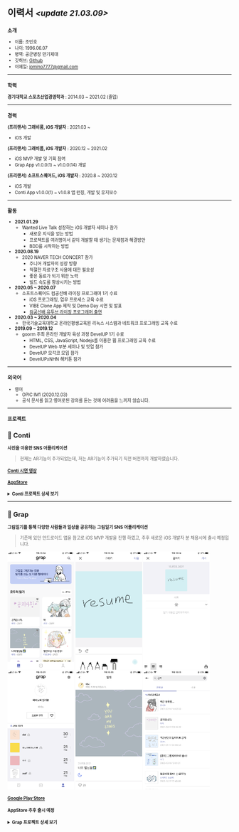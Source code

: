 ## 이력서 *<small><update 21.03.09><small>*

### 소개
- 이름: 조민호
- 나이: 1996.06.07
- 병역: 공군병장 만기제대
- 깃허브: [Github](https://github.com/Mino777)
- 이메일: jomino7777@gmail.com

---

### 학력

**경기대학교 스포츠산업경영학과** : 2014.03 ~ 2021.02 (졸업)

---

### 경력

**(프리랜서) 그래비룸, iOS 개발자** : 2021.03 ~
- iOS 개발

**(프리랜서) 그래비룸, iOS 개발자** : 2020.12 ~ 2021.02
- iOS MVP 개발 및 기획 참여
- Grap App v1.0.0(1) ~ v1.0.0(14) 개발

**(프리랜서) 소프트스퀘어드, iOS 개발자** : 2020.8 ~ 2020.12
- iOS 개발
- Conti App v1.0.0(1) ~ v1.0.8 앱 런칭, 개발 및 유지보수

---
### 활동
- **2021.01.29**
	- Wanted Live Talk 성장하는 iOS 개발자 세미나 참가
	   - 새로운 지식을 얻는 방법
	   - 프로젝트를 여러명이서 같이 개발할 때 생기는 문제점과 해결방안
	   - BDD를 시작하는 방법
- **2020.08.19**
	- 2020 NAVER TECH CONCERT 참가
	   - 주니어 개발자의 성장 방향
	   - 적절한 자료구조 사용에 대한 필요성
	   - 좋은 동료가 되기 위한 노력
	   - 빌드 속도를 향상시키는 방법
- **2020.05 ~ 2020.07**
  - 소프트스퀘어드 컴공선배 라이징 프로그래머 1기 수료
    - iOS 프로그래밍, 업무 프로세스 교육 수료
    - VIBE Clone App 제작 및 Demo Day 시연 및 발표
    - [컴공선배 유투브 라이징 프로그래머 출연](https://www.youtube.com/watch?v=PGYyzqN3CGQ)
- **2020.03 ~ 2020.04**
  -  한국기술교육대학교 온라인평생교육원 리눅스 시스템과 네트워크 프로그래밍 교육 수료
 - **2019.09 ~ 2019.12**
	  - goorm 주최 온라인 개발자 육성 과정 DevelUP 1기 수료
		  - HTML, CSS, JavaScript, Nodejs를 이용한 웹 프로그래밍 교육 수료
		  - DevelUP Web 부분 세미나 및 밋업 참가
		  - DevelUP 모각코 모임 참가
		  - DevelUPxNHN 해커톤 참가

---

### 외국어

- 영어
    - OPIC IM1 (2020.12.03)
    - 공식 문서를 읽고 영어로된 강의를 듣는 것에 어려움을 느끼지 않습니다.

---

### 프로젝트

## :pushpin: Conti

**사진을 이용한 SNS 어플리케이션**

> 현재는 AR기능이 추가되었는데, 저는 AR기능이 추가되기 직전 버전까지 개발하였습니다.

#### [Conti 시연 영상](https://youtu.be/Tj1QKvsx8yw)

#### [AppStore](https://itunes.apple.com/kr/app/id1537755211#?platform=iphone)

<details>
<summary><b>Conti 프로젝트 상세 보기</b></summary>
<div markdown="1">
	
---

#### 1. 제작 기간 & 참여 인원
- 2020.8.24 ~ 2020.12.31
- CM 1명 / PM 1명 / DL(개발 리드) 1명 / DM(개발 실무자) 2명 (IOS, PHP) / DL(디자이너 리드) 1명 / DM(디자인 실무자) 1명 (Sketch, Zeplin)

---

#### 2. 기능
1. 카카오, 페이스북, 구글, 애플 SNS 로그인 가능 및 회원가입을 하지 않고 제한된 활동을 할 수 있는 게스트 로그인 가능.
2. Feed를 통해 팔로우한 유저들의 게시글 확인, 수정, 삭제, 좋아요, 댓글작성, 삭제, 신고, 팔로우 확인, 유저 신고&차단 가능.
3. Search를 통해 전체 유저를 대상으로 해시태그, 검색된 게시물의 이미지 확인, 아이디 검색 가능.
4. Creation을 통해 일자형, 십자형 게시글 (사진 + 글) 등록 가능, 글 작성시 #, @ 사용시에 사용자 목록이 나오고 터치시 자동완성 및 해시태그, 멘션 가능.
5. FCM을 이용해 팔로우, 좋아요, 멘션시 해당 유저에게 Push Notification 발송.
6. Notification을 통해 날짜, 시간별로 팔로우, 좋아요, 멘션 알림 확인 가능
7. Profile을 통해 팔로우, 팔로워 목록, 자신의 게시글 확인, 상대 유저 팔로우, 유저 신고&차단, 연락처를 통한 게시글 공유, 친구초대 가능.

---

#### 3. 사용한 아키텍쳐

- MVC / Delegation / Singleton

---

#### 4. 사용한 기술 및 라이브러리

- 형상관리: GitLab
- Tool: Slack /  Google Sheets /  Google Driver /  Zeplin /  Xcode /  Postman /  Sourcetree
- UI: Storyboard(Main) / Xib + Code /  다크 모드 금지 대응
- Swift5 / Xcode10 / TestFlight /  REST API /  CocoaPods /  UIKit /  Auto Layout /  GCD /  UserNotifications /  Error Handling /  Localizing /  Networking / Custom Extension / Contacts
- 'Alamofire', '~> 4.9.1' (DataManager로 만들어 네트워킹 관리)
- 'AlamofireNetworkActivityIndicator', '~> 2.4.0'
- 'AlamofireObjectMapper', '~> 5.2.1' (Entity, Response 생산성을 높이기 위해 사용)
- 'SnapKit' , '~> 5.0.1'
- 'Firebase/Analytics' , '~> 7.0.0'
- 'Firebase/Crashlytics', '~> 7.0.0'
- 'Firebase/Core', '~> 7.0.0'
- 'Firebase/Auth', '~> 7.0.0'
- 'GoogleSignIn', '~> 5.0.2'
- 'Firebase/Storage', '~> 7.0.0' (이미지, 서비스 이용약관, 개인정보 처리방침 저장)
- 'Kingfisher', '~> 5.15.7' (이미지 비동기 처리, 이미지 캐싱, downsampling, indicator 활용)
- 'FBSDKLoginKit', '~> 8.1.0'
- 'RxKakaoSDK', '~> 2.0.0-beta.3'
- 'RxSwift', '~> 5.1.1' (카카오 로그인 부분만 RxSwfit를 사용했습니다)
- 'RxCocoa', '~> 5.1.1' (Alamofire와 KakaoSDK 충돌로 인해 RxKakaoSDK 사용)
- 'Firebase/DynamicLinks', '~> 7.0.0' (친구 추천 기능을 위한 동적 링크 활용)
- 'Firebase/Messaging', '~> 7.0.0' (Push Notification 활용)
- 'Mantis', '~> 1.4.4' (Image Crop 기능에서 생산성을 높이기 위해 사용)
- 'Atributika', '~> 4.9.10' (해시태그 기능에서 NSAttributedString 터치 감지를 위해 사용)

---

#### 5. 핵심 트러블 슈팅

- 기본적인 문제 해결 루트
  - 공식 문서 활용.
  - 구글링한 자료를 응용해서 내 상황에 맞게 소화시키기 / 블로그, 유투브 등 정제되지 않은 자료 활용.
  - 10분간 리프레쉬. (잠깐 쉬었다가 다시 보는 경우에 해결되는 문제들이 있음)
  - 각종 커뮤니티 및 사수님께 질문. (질문하기 전에 최대한 깔끔하게 질문하려고 질문을 정제하다보면 해결되는 경우가 많음)
  - 이정도로도 안될시, 해당 태스크의 우선순위를 미루고 다른 태스크를 하며 관련 라이브러리를 찾아서 뜯어보는 등 사수님과 함께 고민.
  
#### 5.1. 페이징 처리 문제
- 기존엔 단순히 서버 개발자와 협의하여 네트워킹시에 get 파라미터에 페이지를 추가하고, 추가된 데이터를 기존 데이터 배열에 추가해주는 방식으로 진행.
- 스크롤을 빠르게 내리거나, refresh 시에 비정상적으로 페이징 처리가 되는 이슈.
- ViewController에서 변수를 추가해 정확한 조건에 해당할 때만 DataManager 인스턴스를 호출하는 방식으로 해결.
<details>
<summary><b>🧑‍💻 관련 코드 보기</b></summary>
<div markdown="1">
	
~~~swift
// MARK: 페이징 관련 변수들
    let contentsPerPage = 10
    var isRequesting: Bool = true
    var isEnd: Bool = false

// MARK: 피드 화면 데이터 요청이 성공할 경우 동작
    func didRetrieveContents(contents: [FeedContentResult]) {
        isRequesting = false
        isEnd = contents.count < contentsPerPage
        self.contents += contents
        noResultLabel.isHidden = self.contents.count > 0
        feedCollectionView.reloadData()
        dismissIndicator()
    }
// MARK: 특정 조건이 부합했을 때 DataManager 인스턴스를 호출
   if !isRequesting && !isEnd && indexPath.row >= contents.count - contentsPerPage/3 {
        isRequesting = true
        let page = (contents.count + contentsPerPage) / contentsPerPage
        FeedContentDataManager().getFeedContent(self, page: page)
    }
~~~

</div>
</details>

#### 5.2 해시태그 기능
- 해시태그 기능의 경우 구현 난이도가 너무나도 높았었음.
- 관련 회의에서 총 3가지의 해시태그 구현 방식이 나왔고, 그 중에 최대한 난이도를 낮춘 방법을 택하게 됨.
- 클라쪽에서 태그에 관한 속성을 설정해주고 제작 상세화면에서 게시글 작성시에 해당 속성에 부합하는 경우 String -> attributedString으로 변환하고 해당 되는 문자열을 추출해 서버에 태그 유저 리스트 조회 요청 파라미터에 넣어 전달.
- 그리고 해당 목록의 유저를 탭하면 자동완성을 시켜 안정성을 향상시키고 서버에서는 @이 포함된 문자열을 해시태그로 인식하는 방식으로 구현.

<details>
<summary><b>🧑‍💻 관련 코드 보기</b></summary>
<div markdown="1">
	
~~~swift
// MARK: 해시태그, 멘션 관련 string -> attributedString 변환 작업 및 서버에 태그 유저 리스트 조회 요청
    func textViewDidChange(_ textView: UITextView) {
        if let tag = textView.getCurrentTag(symbol: "@"), tag.count > 0 {
            // MARK: 여기서 사용자 목록 요청
            self.tagUserListSuperView.isHidden = false
            TagUserListDataManager().getTagUserListInProduce(self, tag)
            print(tag)
        } else {
            self.tagUserListSuperView.isHidden = true
        }
        
        let attributedText = textView.text.getTagAttributedString(location: textView.selectedRange.location)
        let location = textView.selectedRange.location
        if attributedText.string.count > textView.text.count {
            textView.attributedText = attributedText
            textView.selectedRange = NSMakeRange(min(location + 1, textView.text.count), 0)
        } else {
            textView.attributedText = attributedText
            textView.selectedRange = NSMakeRange(location, 0)
        }
    }

// MARK: 현재 입력중인 태그 추출 ( UITextView Extension )
    func getCurrentTag(symbol: Character = "@") -> String? {
        let offset = self.offset(from: self.beginningOfDocument, to: self.selectedTextRange!.start)
        for (i, char) in self.text.substring(range: 0..<offset).reversed().enumerated() {
            if char == symbol {
                return self.text.substring(range: (offset - i)..<offset)
            } else if char == " " {
                break
            }
        }
        return nil
    }

// MARK: substring ( String Extension )
    func substring(from: Int, to: Int) -> String {
        guard (to >= 0) && (from <= self.count) && (from <= to) else {
            return ""
        }
        let start = index(startIndex, offsetBy: max(from, 0))
        let end = index(start, offsetBy: min(to, self.count) - from)
        return String(self[start ..< end])
    }
    
    func substring(range: Range<Int>) -> String {
        return substring(from: range.lowerBound, to: range.upperBound)
    }
    
    // MARK: indexing
    func get(_ index: Int) -> String {
        return self.substring(range: index..<index)
    }
    
    // MARK: 태그 속성 설정
    func getTagAttributedString(location: Int? = nil) -> NSMutableAttributedString {
        let attributedText = NSMutableAttributedString()
        
        let plainAttributes: [NSAttributedString.Key : Any] = [
            .foregroundColor : UIColor(named: "gray84") as Any,
            .font : UIFont(name: "AppleSDGothicNeo-Medium", size: 15)!,
        ]
        let mentionAttributes: [NSAttributedString.Key : Any] = [
            .foregroundColor : UIColor(named: "tagColor") as Any,
            .font : UIFont(name: "AppleSDGothicNeo-Medium", size: 15)!,
        ]
        let hashtagAttributes: [NSAttributedString.Key : Any] = [
            .foregroundColor : UIColor(named: "tagColor") as Any,
            .font : UIFont(name: "AppleSDGothicNeo-Medium", size: 15)!,
        ]
        
        var type: Int = -1       // -1 : no type, 0 : plain, 1 : mention(@), 2 : hashtag(#)
        for char in self {
            switch (char, type) {
            case ("@", type) where type != -1:
                attributedText.append(NSAttributedString(string: " "))
                type = 1
            case ("@", _):
                type = 1
            case ("#", type) where type != -1:
                attributedText.append(NSAttributedString(string: " "))
                type = 2
            case ("#", _):
                type = 2
            case (" ", _), ("\n", _):
                type = -1
            case (_, 0), (_, -1):
                type = 0
            default:
                break
            }
            switch type {
            case 1:
                attributedText.append(NSAttributedString(string: String(char), attributes: mentionAttributes))
            case 2:
                attributedText.append(NSAttributedString(string: String(char), attributes: hashtagAttributes))
            default:
                attributedText.append(NSAttributedString(string: String(char), attributes: plainAttributes))
            }
        }
        return attributedText
    }
~~~

</div>
</details>

#### 5.3 Contacts를 사용한 친구초대 기능
- 연락처를 정렬을 할 때, 처음엔 배열을 자음 배열, 연락처 배열만 가지고 구현을 하려고 했었는데 이렇게 구현할 경우에 추후에 데이터를 넣는 과정에서 데이터들이 꼬이는 이슈가 있었음.
- 자음 정렬 배열, 연락처 정렬 배열을 따로 만들어서 데이터를 불러올때 넣어주는 방식으로 해결.
<details>
<summary><b>🧑‍💻 관련 코드 보기</b></summary>
<div markdown="1">
	
~~~swift
// MARK: 연락처 요청 함수
    func requestConstacts() {
        let store = CNContactStore() // 연락처 저장소
        let keys = [CNContactFormatter.descriptorForRequiredKeys(for: .fullName), CNContactPhoneNumbersKey as CNKeyDescriptor] //연락처 키
        let request = CNContactFetchRequest(keysToFetch: keys) // 연락처 요청 메소드
        print("연락처 찾기")
        do {
            var contacts: [CNContact] = []
            try store.enumerateContacts(with: request) { contact, stop in
                if !contact.phoneNumbers.isEmpty {
                    contacts.append(contact)
                }
            }
            
            for contact in contacts { // 연락처 어떻게 불러올건지 설정
                var phoneNumber = contact.phoneNumbers[0].value.value(forKey: "digits") as? String
                phoneNumber = phoneNumber?.trimmingCharacters(in: .whitespacesAndNewlines)
                phoneNumber = phoneNumber?.replace(target: "+8210", withString: "010")
                phoneNumber = phoneNumber?.replace(target: "+82010", withString: "010")
                phoneNumber = phoneNumber?.replace(target: "-", withString: "")
                
                let name = (contact.familyName + contact.givenName).trim
                guard name.count > 0 else { continue }
                if let consonant = name.consonant {
                    if !self.consonants.contains(consonant) {
                        self.consonants.append(consonant)
                        self.contacts[consonant] = []
                    }
                    self.contacts[consonant]?.append((name, phoneNumber))
                }
            }
            self.consonants.sort() // 자음 정렬
            self.consonants.forEach { consonant in
                self.contacts[consonant]?.sort(by: { lhs, rhs -> Bool in
                    return lhs.name < rhs.name
                })
            }
            self.filteredConsonants = self.consonants
            self.filteredContacts = self.contacts
            
            tableView.reloadData()
            print("연락처 요청 성공")
        } catch {
            self.presentAlert(title: "연락처 정보를 불러올 수 없습니다.") { action in
                self.navigationController?.popViewController(animated: true)
            }
        }
    }
~~~

</div>
</details>

#### 6. 그 외 트러블 슈팅

##### 6.1. 앱 런칭 심사때 Contacts 사용시, 디바이스에 저장을 하는 것인지, 불러와서 띄워주기만 하는 것인지에 대한 불명확성의 이유로 리젝.
- 저장하지 않고 불러와서 띄워주기만 한다고 답변하여 해결.

##### 6.2. 카카오 로그인을 위해 KakaoSDK 라이브러리 사용시 pod에서 Alamofire와 KakaoSDK 버전 충돌.
- RxKakaoSDK 특정 버전을 사용해 해결.
  
##### 6.3. ViewController가 점점 무거워지는 상황
- TableView, CollectionView를 사용하는 경우 각 Cell에 updateUI 함수를 만들어 최대한 각자 역할을  명확하게 해주는 방식 사용.

---

#### 7. 회고
- 훌륭한 팀원 분들을 얻을 수 있었고, 개발에 대해서 정말 많은 것을 보고 배운 프로젝트이며 개발자라는 직업을 내 인생의 평생 업으로 삼고 싶다 라는 확신을 준 프로젝트.
- 기획자, 개발리더, 디자이너, 서버 개발자분들과 정말 많은 소통을 하며 개발 스킬 뿐만 아니라, 커뮤니케이션 스킬과 관련 용어 습득이 많이 늘어나게 되었음.
- 업무 프로세스에 대해 나만의 루틴이 생기고, 견고한 태스크 리스트를 짤 수 있게 되면서 이전보다 체계적으로 주어진 업무를 수행할 수 있게 되었음.
- MVVM, Clean Swfit(VIP)등 다른 디자인 패턴을 적용시켜보지 못하고 MVC 패턴을 사용한 부분이 아쉬움.
- Protocol에 대한 이해도가 부족해 적용을 못시켜본 부분이 아쉬움.
- 확장성있는 코드에 대한 깊은 고민이 부족했던 부분이 아쉬움.
- 프로젝트를 진행하고 꽤 많은 시간이 흐른 뒤에 정리하다보니 조금 휘발된 기억들이 있어 많이 아쉬움. 앞으로는 나를 위해 프로젝트를 진행하면서 꼭 바로바로 정리해두는 습관을 길러야할 것 같다.

</div>
</details>

---

## :pushpin: Grap

**그림일기를 통해 다양한 사람들과 일상을 공유하는 그림일기 SNS 어플리케이션**

> 기존에 있던 안드로이드 앱을 참고로 iOS MVP 개발을 진행 하였고, 추후 새로운 iOS 개발자 분 채용시에 출시 예정입니다.

<img src="https://github.com/Mino777/resume/blob/main/Grap_Image/IMG_2567.PNG?raw=true" width="150"> <img src="https://github.com/Mino777/resume/blob/main/Grap_Image/IMG_2568.PNG?raw=true" width="150">
<img src="https://github.com/Mino777/resume/blob/main/Grap_Image/IMG_2569.PNG?raw=true" width="150">
<img src="https://github.com/Mino777/resume/blob/main/Grap_Image/IMG_2570.PNG?raw=true" width="150">
<img src="https://github.com/Mino777/resume/blob/main/Grap_Image/IMG_2571.PNG?raw=true" width="150">
<img src="https://github.com/Mino777/resume/blob/main/Grap_Image/IMG_2572.PNG?raw=true" width="150">

#### [Google Play Store](https://play.google.com/store/apps/details?id=com.softsquared.grap&hl=ko&gl=US)
#### AppStore 추후 출시 예정

<details>
<summary><b>Grap 프로젝트 상세 보기</b></summary>
<div markdown="1">
	
---

#### 1. 제작 기간 & 참여 인원
- 2020.12.01 ~ 2021.02.01
- PM 1명 / AOS 2명 / iOS 1명 / PHP 1명 / 디자이너 1명 (Sketch, Zeplin)

---

#### 2. 기능
1. 메인 탭에서 최신순, 인기순으로 유저들의 공개 그림 일기 확인 및 상세 화면에서 좋아요 가능, 탭바에서 메인 탭 터치시 최상위 인덱스로 이동 가능.
2. 검색에서 유저 필명, 게시글에 포함된 내용 대상으로 검색 가능. 내 게시물 검색 가능.
3. 그림 그리기 탭에서 그림 그리기 -> 일기 작성 가능.
4. 그림 그리기시, 펜, 마커, 연필, 지우개, 페인트 도구 사용 가능. Custom Color Picker로 색상 선택 가능. 펜, 마커, 연필의 경우 슬라이드를 이용해 두께 조절 가능.
5. 일기 작성시 제목, 날씨, 일기 내용, 글 정렬, 공개/비공개 설정 가능.
6. 마이페이지 탭에서 프로필 그림 다시 그리기, 필명 및 소개글 재작성 가능. 나의 일기 년도별, 날짜별 확인 가능. 나의 일기 공개/비공개 설정 및 삭제 가능. 자신이 좋아요한 목록 확인 가능.
7. 설정에서 프로필 재설정, 좋아한 게시물, 게시물 전체 공개/비공개, 게시물 전체 삭제, 로그아웃 및 회원탈퇴 가능.

---

#### 3. 사용한 아키텍쳐

- MVC / Delegation / Singleton

---

#### 4. 사용한 기술 및 라이브러리

- 형상관리: Github
- Tool: Slack / Meister Task / Notion / Google Sheets / Zeplin / Xcode / Postman / Sourcetree
- UI: No Storyboard / Xib + Code / 다크 모드 금지 대응
- Swift5 / Xcode10 / TestFlight / REST API / CocoaPods / UIKit /  Auto Layout / GCD / UserNotifications / Error Handling / Localizing / Networking / Custom Extension / PKCanvas / PKDrawing / PKTool / CoreImage
- 'Alamofire' (DataManager로 만들어 네트워킹 관리)
- 'AlamofireNetworkActivityIndicator'
- 'AlamofireObjectMapper' (Entity, Response 생산성을 높이기 위해 사용)
- 'SnapKit'
- 'Firebase/Analytics'
- 'Fabric'
- 'Crashlytics'
- 'Firebase/Core'
- 'Kingfisher' (이미지 비동기 처리, 이미지 캐싱, downsampling 활용)
- 'Firebase/Storage' (그림 이미지, 프로필 이미지, 배너 저장)

---

#### 5. 핵심 트러블 슈팅

- 기본적인 문제 해결 루트
  - 공식 문서 활용.
  - 구글링한 자료를 응용해서 내 상황에 맞게 소화시키기 / 블로그, 유투브 등 정제되지 않은 자료 활용.
  - 10분간 리프레쉬. (잠깐 쉬었다가 다시 보는 경우에 해결되는 문제들이 있음)
  - 각종 커뮤니티에 질문. (질문하기 전에 최대한 깔끔하게 질문하려고 질문을 정제하다보면 해결되는 경우가 많음)
  - 이정도로도 안될시, 해당 태스크의 우선순위를 미루고 다른 태스크를 하며 관련 라이브러리를 찾아서 뜯어보는 등 깊게 고민.

#### 5.1 안드로이드 및 태블릿에서 이미지가 깨지는 이슈
- 아이폰 전기종에선 이미지가 깨지는 이슈가 없었으나, 안드로이드에서 디스플레이 크기가 큰 디바이스 및 갤럭시 탭에서 이미지가 깨짐.
- 이미지를 저장할 때, scaleFactor를 3으로 올리고 이미지를 CoreImage로 변환하고 size를 1080x1080 으로 resize 해서 해결.

<details>
<summary><b>🧑‍💻 관련 코드 보기</b></summary>
<div markdown="1">
	
~~~swift
// MARK: image resize 및 storage upload
	let image = self.canvasImage
        guard image != nil else {
            presentAlert(title: "이미지가 저장되지 않았습니다.", message: "")
            return
        }
        
        let saveImage = image?.resizeCI(size: CGSize(width: 1080, height: 1080))?.pngData()
        
        if let data = saveImage {
            self.showIndicator()
            PhotoUploadDataManager().getPhotoUpload(data, VC: self)
        } else {
            self.presentAlert(title: "이미지를 불러올 수 없습니다")
        }
	
// MARK: CoreImage로 변환
   func resizeCI(size:CGSize) -> UIImage? {
        let scale = (Double)(size.width) / (Double)(self.size.width)
        let image = UIKit.CIImage(cgImage:self.cgImage!)
        
        let filter = CIFilter(name: "CILanczosScaleTransform")!
        filter.setValue(image, forKey: kCIInputImageKey)
        filter.setValue(NSNumber(value:scale), forKey: kCIInputScaleKey)
        filter.setValue(3.0, forKey:kCIInputAspectRatioKey)
        let outputImage = filter.value(forKey: kCIOutputImageKey) as? UIKit.CIImage
        
        let context = CIContext(options: [CIContextOption.useSoftwareRenderer: false])
        let resizedImage = UIImage(cgImage: context.createCGImage(outputImage, from: outputImage.extent) ?? self.image)
        return resizedImage
    }
~~~

</div>
</details>

#### 6. 그 외 트러블 슈팅

##### 6.1 그림 그리기 툴 커스텀
- AOS의 경우 그림 그리기 툴이 프레임워크에 내장되어있는 라이브러리가 없어서 직접 만듦.
- iOS의 경우 PencilKit이라는 내장 라이브러리가 있었고, 그 안에있는 PKToolPicker class가 정말 간단하게 사용이 가능했음. 하지만 Grap의 경우 그림 그리기 툴의 이미지에 커스텀이 필요했고, PencilKit은 커스텀이 불가능했음.
- 공식 문서를 계속해서 파본 결과, PKCanvasView class 안에 PKTool Property가 있었고 PKToolPicker 보다 제한적이었지만 Grap의 요구사항을 충족시키고 커스텀이 가능하여 PKTool을 사용.

##### 6.2 TestFlight 빌드시 ITMS-90000: This bundle is invalid - $message 사유 리젝 
- 전혀 바뀐 설정이 없었고 구글링해도 이렇다할 해결법이 없어서 다른 사유의 해결과정을 시도. 
- 인증서 리셋 -> Provisioning 재연결 -> 팀아이디 재설정 및 클린 빌드 -> 맥 재부팅으로 해결. 
- 이전에 리젝된 버전들이 다음 날 새벽에 갑자기 한꺼번에 빌드됨 -> TestFlight 자체 이슈였음 

---

#### 7. 회고
- 개발 뿐만 아니라, 기획 및 마케팅 등 운영에 관한 회의들도 참석하면서 스타트업의 업무 방식 및 회의 방식을 습득할 수 있었고 사업에 관한 시야도 넓어지는 경험을 할 수 있었음.
- 외주 개발이었지만, iOS 개발자가 혼자였기 때문에 내가 회의에서 발의한 의견들이 적용되고 실제로 프로덕트에 담기는 경험이 굉장히 재밌었음.
- AOS 개발자분들과 처음으로 협업을 하면서 안드로이드 진영에 대한 지식을 쌓을 수 있었음.
- Conti 개발과 병행 + 개발 일정 등을 핑계로, Conti 개발 당시에 부족했던 부분들을 개인적으로 채우지 못하고 그저 사용해봤던 기술, 라이브러리, 코드 스타일, 디자인패턴 등을 그대로 사용해 너무나도 아쉬웠음.
- Git flow를 적용시켜보고 싶었지만 혼자 작업하니까 필요없겠지 라는 핑계로 그저 master branch 사용과 커밋 메세지, 이슈만 신경쓴 부분이 아쉬움.

</div>
</details>
